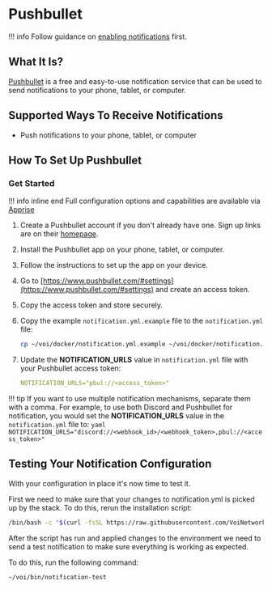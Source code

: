 # Pushbullet

!!! info
    Follow guidance on [enabling notifications](../../operating/setup-notifications/) first.

## What It Is?

[Pushbullet](https://www.pushbullet.com) is a free and easy-to-use notification service that can be used to send notifications to your phone, tablet, or computer.

## Supported Ways To Receive Notifications

- Push notifications to your phone, tablet, or computer

## How To Set Up Pushbullet

### Get Started

!!! info inline end
    Full configuration options and capabilities are available via [Apprise](https://github.com/caronc/apprise/wiki/Notify_pushbullet)

1. Create a Pushbullet account if you don't already have one. Sign up links are on their [homepage](https://www.pushbullet.com).
2. Install the Pushbullet app on your phone, tablet, or computer.
3. Follow the instructions to set up the app on your device.
4. Go to [https://www.pushbullet.com/#settings](https://www.pushbullet.com/#settings) and create an access token.
5. Copy the access token and store securely.
6. Copy the example `notification.yml.example` file to the `notification.yml` file:

    ```bash
    cp ~/voi/docker/notification.yml.example ~/voi/docker/notification.yml
    ```

7. Update the **NOTIFICATION_URLS** value in `notification.yml` file with your Pushbullet access token:

    ```yaml
    NOTIFICATION_URLS="pbul://<access_token>"
    ```

!!! tip
    If you want to use multiple notification mechanisms, separate them with a comma.
    For example, to use both Discord and Pushbullet for notification, you would set the **NOTIFICATION_URLS** value
    in the `notification.yml` file to:
    ```yaml
    NOTIFICATION_URLS="discord://<webhook_id>/<webhook_token>,pbul://<access_token>"
    ```

## Testing Your Notification Configuration

With your configuration in place it's now time to test it.

First we need to make sure that your changes to notification.yml is picked up by the stack.
To do this, rerun the installation script:

```bash
/bin/bash -c "$(curl -fsSL https://raw.githubusercontent.com/VoiNetwork/voi-swarm/main/install.sh)"
```

After the script has run and applied changes to the environment we need to send a test notification to make sure
everything is working as expected.

To do this, run the following command:

```bash
~/voi/bin/notification-test
```
